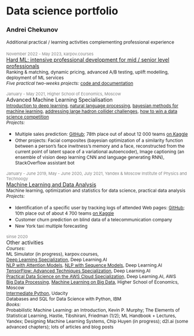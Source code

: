 # Data science portfolio
### Andrei Chekunov
<span style="font-size:12px;">Additional practical / learning activities complementing professional experience</span>
<br><br>
<span style="color:gray;font-size:11px;">November 2022 - May 2023, karpov.courses</span><br>
[Hard ML: intensive professional development for mid / senior level professionals](https://lab.karpov.courses/certificate/87e1563c-832c-41dd-8a29-216fa82660cc/en/)
<span style="font-size:12px;"><br>Ranking & matching, dynamic pricing, advanced A/B testing, uplift modelling, deployment of ML services<br>
<i>Five practical two-weeks projects: </i>[code and documentation](./)
</span>

<span style="color:gray;font-size:11px;">January - May 2021, Higher School of Economics, Moscow</span><br>
Advanced Machine Learning Specialisation
<span style="font-size:12px;"><br>
[Introduction to deep learning](https://www.coursera.org/account/accomplishments/certificate/86HZSGMSV58F), 
[natural language processing](https://www.coursera.org/account/accomplishments/certificate/ATCRU4SVY8XC), 
[bayesian methods for machine learning](https://www.coursera.org/account/accomplishments/certificate/GASYGRESHB7X), 
[addressing large hadron collider challenges](https://www.coursera.org/account/accomplishments/certificate/9GM595X2AU2U), 
[how to win a data science competition](https://www.coursera.org/account/accomplishments/certificate/9K7TCLFRHCTS)
</span>
<br>
<span style="font-size:12px;">
<i>Projects: </i></span>
- <span style="font-size:12px;">Multiple sales prediction: [GitHub](https://github.com/olip78/Predict_Future_Sales/); 78th place out of about 12 000 teams [on Kaggle](https://www.kaggle.com/c/competitive-data-science-predict-future-sales/overview)</span>
- <span style="font-size:12px;">Other projects: Facial composites (bayesian optimization of a similarity function between a person’s face inwitness’s memory and a face, reconstructed from the current point of latent space of a variational autoencoder), Image captioning (an ensemble of vision deep learning CNN and language generating RNN), StackOverflow assistant bot</span>
</span>



<span style="color:gray;font-size:11px;">January - June 2019, May - June 2020, July 2021, Yandex  & Moscow Institute of Physics and Technoogy </span><br>
[Machine Learning and Data Analysis](https://coursera.org/share/eb084366cd4cc9a157906a160cf6fc06)
<span style="font-size:12px;"><br>
Machine learning, optimization and statistics for data science, practical data analysis
</span>
<br>
<span style="font-size:12px;">
<i>Projects: </i></span>
- <span style="font-size:12px;">Identification of a specific user by tracking logs of attended Web pages: [GitHub](https://github.com/olip78/Catch-Me-If-You-Can.git); 10th place out of about 4 700 teams [on Kaggle](https://www.kaggle.com/c/catch-me-if-you-can-intruder-detection-through-webpage-session-tracking2/overview)</span>
- <span style="font-size:12px;">Customer churn prediction on blind data of a telecommunication company</span>
- <span style="font-size:12px;">New York taxi multiple forecasting</span>




<span style="color:gray;font-size:11px;">sinse 2020</span><br>
Other activities<br>
<span style="font-size:12px;">
<i>Courses: </i></span>
<span style="font-size:12px;"><br>
ML Simulator (in progress), karpov.courses, <br>
[Deep Learning Specialization](https://coursera.org/share/7202dee1718b83ba51cf5025d77db52a), Deep Learning.AI<br>
[NLP with Attention Models](https://coursera.org/share/8774cb15c597476489ff85dbffb5733f), [NLP with Sequence Models](https://coursera.org/share/c7fa4548b6d44097fe0519c4e44c78f0), Deep Learning.AI<br>
[TensorFlow: Advanced Techniques Specialization](https://coursera.org/share/a717322472a9b6eb8326412c7bd49eb4), Deep Learning.AI<br> 
[Practical Data Science on the AWS Cloud Specialization,](https://coursera.org/share/1a5642236ee215b97706042775eacb7e) Deep Learning.AI, AWS<br>
[Big Data Processing](https://coursera.org/share/cb969de28edcb92d36eaf86d2df70a30), [Machine Learning on Big Data](https://coursera.org/share/98c78924e2a0a6e34fb1f6aa79607bf9), Higher School of Economics, Moscow<br>
[Intermediate Python](https://confirm.udacity.com/CTA9GKXP), Udacity<br>
Databases and SQL for Data Science with Python, IBM<br>
</span>
<span style="font-size:12px;">
<i>Books: </i></span><br>
<span style="font-size:12px;">
Probabilistic Machine Learning: an Introduction, Kevin P. Murphy; The Elements of Statistical Learning, Hastie, Tibshirani, Friedman (1/2); ML Handbook + Lectures, Yandex; Designing Machine Learning Systems, Chip Huyen (in progress); d2l.ai (some advanced chapters); lots of articles and blog posts</span>